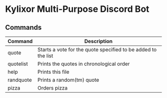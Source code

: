 **Kylixor Multi-Purpose Discord Bot**
====================================

Commands
--------

| Command   | Description
| -------   | ----------- 
| quote     | Starts a vote for the quote specified to be added to the list
| quotelist | Prints the quotes in chronological order
| help      | Prints this file
| randquote | Prints a random(tm) quote
| pizza     | Orders pizza

